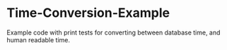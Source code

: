 # Time-Conversion-Example
Example code with print tests for converting between database time, and human readable time.
